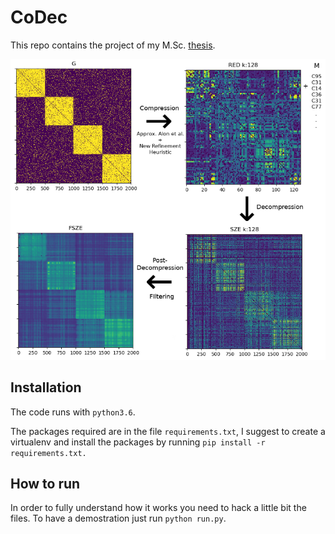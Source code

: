# CoDec

This repo contains the project of my M.Sc. [thesis](https://www.overleaf.com/read/djzbpytftknc).

<p align="center">
<img alt="CoDec Preview" src="./codec.png">
</p>

## Installation

The code runs with `python3.6`.

The packages required are in the file `requirements.txt`, I suggest to create a virtualenv and install the packages by running `pip install -r requirements.txt.` 

## How to run

In order to fully understand how it works you need to hack a little bit the files. To have a demostration just run `python run.py`.

